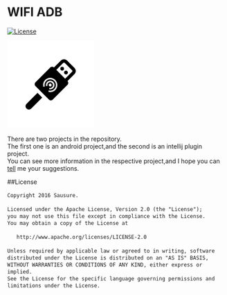 # WIFI ADB
[![License](https://img.shields.io/badge/license-Apache%202.0-blue.svg)](https://github.com/Sausure/SmartGo/blob/master/LICENSE.txt)

<img src="./art/icon.png" width="200px" height="200px">

There are two projects in the repository.<br/>
The first one is an android project,and the second is an intellij plugin project.<br/>
You can see more information in the respective project,and I hope you can [tell](https://github.com/Sausure/WIFIADB/issues) me your suggestions.<br/>

##License

    Copyright 2016 Sausure.

    Licensed under the Apache License, Version 2.0 (the "License");
    you may not use this file except in compliance with the License.
    You may obtain a copy of the License at

       http://www.apache.org/licenses/LICENSE-2.0

    Unless required by applicable law or agreed to in writing, software
    distributed under the License is distributed on an "AS IS" BASIS,
    WITHOUT WARRANTIES OR CONDITIONS OF ANY KIND, either express or implied.
    See the License for the specific language governing permissions and
    limitations under the License.
